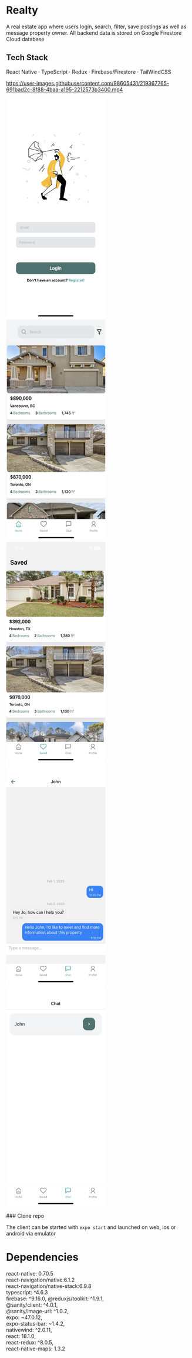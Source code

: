 # Realty

A real estate app where users login, search, filter, save postings as well as message property owner. All backend data is stored on Google Firestore Cloud database

## Tech Stack

React Native · TypeScript · Redux · Firebase/Firestore · TailWindCSS




https://user-images.githubusercontent.com/98605431/219367765-691bad2c-8f88-4baa-a195-2212573b3400.mp4




<p align="start">
<img src="https://github.com/MHassan47/Realty/blob/master/assets/realty_login.JPG?raw=true" width="270" height="600" style="display:inline-block">
<img src="https://github.com/MHassan47/Realty/blob/master/assets/realty_home.JPG?raw=true" width="270" height="600" style="display:inline-block">
<img src="https://github.com/MHassan47/Realty/blob/master/assets/realty_saved.JPG?raw=true" width="270" height="600" style="display:inline-block">
<img src="https://github.com/MHassan47/Realty/blob/master/assets/realty_messages.JPG?raw=true" width="270" height="600" style="display:inline-block">
<img src="https://github.com/MHassan47/Realty/blob/master/assets/realty_chats.JPG?raw=true" width="270" height="600" style="display:inline-block">
</p>
### Clone repo

The client can be started with `expo start` and launched on web, ios or android via emulator

# Dependencies

react-native: 0.70.5  
react-navigation/native:6.1.2  
react-navigation/native-stack:6.9.8  
typescript: ^4.6.3  
firebase: ^9.16.0,
@reduxjs/toolkit: ^1.9.1,  
@sanity/client: ^4.0.1,  
@sanity/image-url: ^1.0.2,  
expo: ~47.0.12,  
expo-status-bar: ~1.4.2,  
nativewind: ^2.0.11,  
react: 18.1.0,  
react-redux: ^8.0.5,  
react-native-maps: 1.3.2
